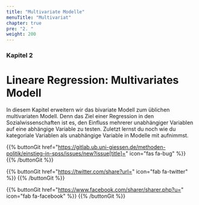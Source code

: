```yaml
---
title: "Multivariate Modelle"
menuTitle: "Multivariat"
chapter: true
pre: "2. "
weight: 200
---
```


### Kapitel 2 

# Lineare Regression: Multivariates Modell

In diesem Kapitel erweitern wir das bivariate Modell zum üblichen multivariaten Modell. Denn das Ziel einer Regression in den Sozialwissenschaften ist es, den Einfluss mehrerer unabhängiger Variablen auf eine abhängige Variable zu testen. Zuletzt lernst du noch wie du kategoriale Variablen als unabhängige Variable in Modelle mit aufnimmst.

{{% buttonGit href="https://gitlab.ub.uni-giessen.de/methoden-politik/einstieg-in-spss/issues/new?issue[title]=" icon="fas fa-bug" %}} {{% /buttonGit %}} 

{{% buttonGit href="https://twitter.com/share?url=" icon="fab fa-twitter" %}} {{% /buttonGit %}}

{{% buttonGit href="https://www.facebook.com/sharer/sharer.php?u=" icon="fab fa-facebook" %}} {{% /buttonGit %}}